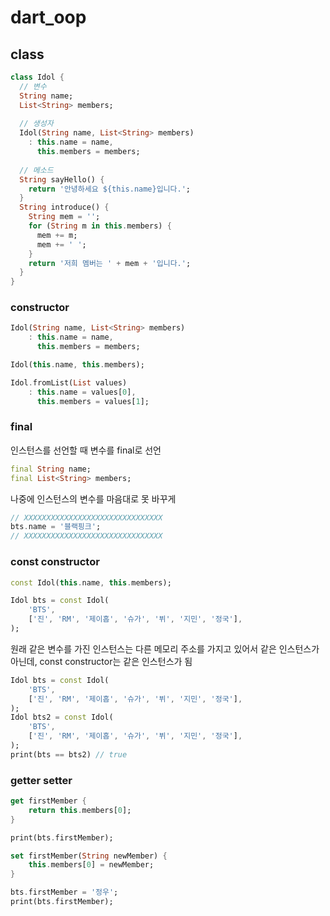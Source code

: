 # dart_oop

## class

```dart
class Idol {
  // 변수
  String name;
  List<String> members;
  
  // 생성자
  Idol(String name, List<String> members)
    : this.name = name,
      this.members = members;
  
  // 메소드
  String sayHello() {
    return '안녕하세요 ${this.name}입니다.';
  }
  String introduce() {
    String mem = '';
    for (String m in this.members) {
      mem += m;
      mem += ' '; 
    }
    return '저희 멤버는 ' + mem + '입니다.';
  }
}
```

### constructor

```dart
Idol(String name, List<String> members)
    : this.name = name,
      this.members = members;
```

```dart
Idol(this.name, this.members);
```

```dart
Idol.fromList(List values)
 	: this.name = values[0],
	  this.members = values[1];
```

### final

인스턴스를 선언할 때 변수를 final로 선언

```dart
final String name;
final List<String> members;
```

나중에 인스턴스의 변수를 마음대로 못 바꾸게

```dart
// XXXXXXXXXXXXXXXXXXXXXXXXXXXXXXX
bts.name = '블랙핑크';
// XXXXXXXXXXXXXXXXXXXXXXXXXXXXXXX
```

### const constructor

```dart
const Idol(this.name, this.members);
```

```dart
Idol bts = const Idol(
    'BTS',
    ['진', 'RM', '제이홉', '슈가', '뷔', '지민', '정국'],
);
```

원래 같은 변수를 가진 인스턴스는 다른 메모리 주소를 가지고 있어서 같은 인스턴스가 아닌데,
const constructor는 같은 인스턴스가 됨

```dart
Idol bts = const Idol(
    'BTS',
    ['진', 'RM', '제이홉', '슈가', '뷔', '지민', '정국'],
);
Idol bts2 = const Idol(
    'BTS',
    ['진', 'RM', '제이홉', '슈가', '뷔', '지민', '정국'],
);
print(bts == bts2) // true
```

### getter setter

```dart
get firstMember {
    return this.members[0];
}

print(bts.firstMember);
```

```dart
set firstMember(String newMember) {
    this.members[0] = newMember;
}

bts.firstMember = '정우';
print(bts.firstMember);
```



